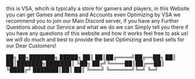 this is VSA, whcih is typically a store for gamers and players, in this Website you can get Games and Items and Accounts even Optimizing by VSA
we recommend you to join our Main Discord server, if you have any Further Questions about our Service and what we do we can Simply tell you there
if you have any questions of this website and how it works feel free to ask us!
we will do much and best to provide the best Optimizing and best sells for our Dear Customers!


██╗   ██╗███████╗ █████╗ 
██║   ██║██╔════╝██╔══██╗
██║   ██║███████╗███████║
╚██╗ ██╔╝╚════██║██╔══██║
 ╚████╔╝ ███████║██║  ██║
  ╚═══╝  ╚══════╝╚═╝  ╚═╝
                         
